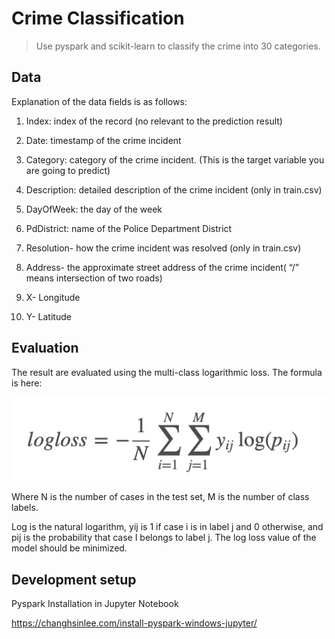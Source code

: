# Crime Classification
> Use pyspark and scikit-learn to classify the crime into 30 categories.

## Data

Explanation of the data fields is as follows:

1. Index: index of the record (no relevant to the prediction result)

2. Date: timestamp of the crime incident

3. Category: category of the crime incident. (This is the target variable you are going to predict)

4. Description: detailed description of the crime incident (only in train.csv)

5. DayOfWeek: the day of the week

6. PdDistrict: name of the Police Department District

7. Resolution- how the crime incident was resolved (only in train.csv)

8. Address-  the  approximate  street  address  of  the  crime  incident(  “/”  means intersection of two roads)

9. X- Longitude

10. Y- Latitude


## Evaluation

The result are evaluated using the multi-class logarithmic loss. The formula is here:

![Log Loss](logloss.png)


Where N is the number of cases in the test set, M is the number of class labels.

Log is the natural logarithm, yij is 1 if case i is in label j and 0 otherwise, and pij is the probability that case I belongs to label j. The log loss value of the model should be minimized. 


## Development setup

Pyspark Installation in Jupyter Notebook

https://changhsinlee.com/install-pyspark-windows-jupyter/




